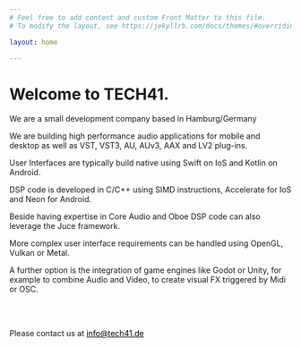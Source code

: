 ```yaml
---
# Feel free to add content and custom Front Matter to this file.
# To modify the layout, see https://jekyllrb.com/docs/themes/#overriding-theme-defaults

layout: home

---
```


<div class="home">
<h1>Welcome to TECH41.</h1>
<p>We are a small development company based in Hamburg/Germany</p>
<p>We are building high performance audio applications for mobile and desktop as well as VST, VST3, AU, AUv3, AAX and LV2 plug-ins.</p>
<p>User Interfaces are typically build native using Swift on IoS and Kotlin on Android.</p>
<p>DSP code is developed in C/C++ using SIMD instructions, Accelerate for IoS and Neon for Android.</p>
<p>Beside having expertise in Core Audio and Oboe DSP code can also leverage the Juce framework.</p>
<p>More complex user interface requirements can be handled using OpenGL, Vulkan or Metal.</p>
<p>A further option is the integration of game engines like Godot or Unity, for example to combine Audio and Video, to create visual FX triggered by Midi or OSC.</p>
<br/><br/>
<p>Please contact us at <a style="color:black;" href="mailto:info@tech41.de">info@tech41.de</a></p>
</div>